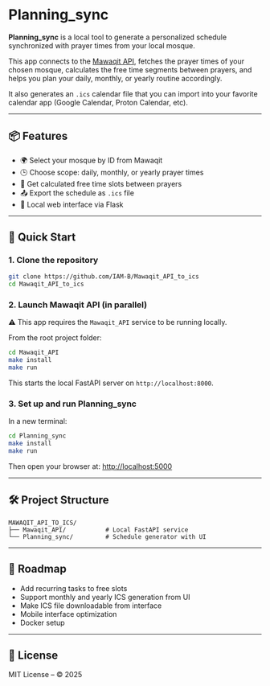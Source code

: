 # Planning\_sync

**Planning\_sync** is a local tool to generate a personalized schedule synchronized with prayer times from your local mosque.

This app connects to the [Mawaqit API](https://mawaqit.net), fetches the prayer times of your chosen mosque, calculates the free time segments between prayers, and helps you plan your daily, monthly, or yearly routine accordingly.

It also generates an `.ics` calendar file that you can import into your favorite calendar app (Google Calendar, Proton Calendar, etc).

---

## 📦 Features

* 🌍 Select your mosque by ID from Mawaqit
* 🕒 Choose scope: daily, monthly, or yearly prayer times
* 📅 Get calculated free time slots between prayers
* 📤 Export the schedule as `.ics` file
* 📁 Local web interface via Flask

---

## 🚀 Quick Start

### 1. Clone the repository

```bash
git clone https://github.com/IAM-B/Mawaqit_API_to_ics
cd Mawaqit_API_to_ics
```

### 2. Launch Mawaqit API (in parallel)

⚠️ This app requires the `Mawaqit_API` service to be running locally.

From the root project folder:

```bash
cd Mawaqit_API
make install
make run
```

This starts the local FastAPI server on `http://localhost:8000`.

### 3. Set up and run Planning\_sync

In a new terminal:

```bash
cd Planning_sync
make install
make run
```

Then open your browser at: [http://localhost:5000](http://localhost:5000)

---

## 🛠 Project Structure

```
MAWAQIT_API_TO_ICS/
├── Mawaqit_API/           # Local FastAPI service
└── Planning_sync/         # Schedule generator with UI
```

---

## 🧩 Roadmap

* Add recurring tasks to free slots
* Support monthly and yearly ICS generation from UI
* Make ICS file downloadable from interface
* Mobile interface optimization
* Docker setup

---

## 📖 License

MIT License – © 2025

